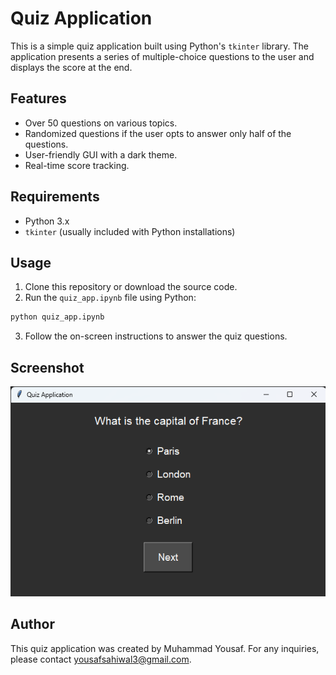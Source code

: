 
# Quiz Application

This is a simple quiz application built using Python's `tkinter` library. The application presents a series of multiple-choice questions to the user and displays the score at the end.

## Features

- Over 50 questions on various topics.
- Randomized questions if the user opts to answer only half of the questions.
- User-friendly GUI with a dark theme.
- Real-time score tracking.

## Requirements

- Python 3.x
- `tkinter` (usually included with Python installations)

## Usage

1. Clone this repository or download the source code.
2. Run the `quiz_app.ipynb` file using Python:

```bash
python quiz_app.ipynb
```

3. Follow the on-screen instructions to answer the quiz questions.

## Screenshot

![Quiz Application Screenshot](output.png)

## Author

This quiz application was created by Muhammad Yousaf. For any inquiries, please contact [yousafsahiwal3@gmail.com](mailto:yousafsahiwal3@gmail.com).

